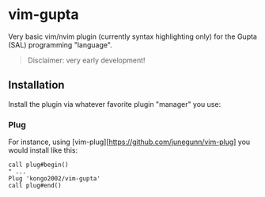 # vim-gupta

Very basic vim/nvim plugin (currently syntax highlighting only) for the Gupta
(SAL) programming "language".

> Disclaimer: very early development!


## Installation

Install the plugin via whatever favorite plugin "manager" you use:


### Plug

For instance, using [vim-plug][https://github.com/junegunn/vim-plug] you would
install like this:

```vim
call plug#begin()
" ...
Plug 'kongo2002/vim-gupta'
call plug#end()
```
